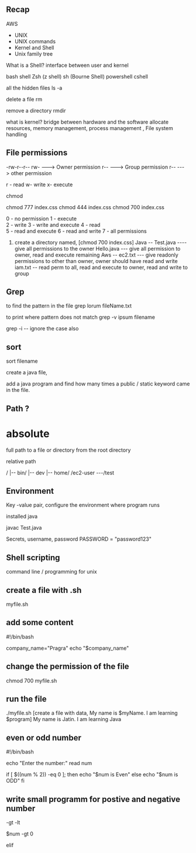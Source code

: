 ## Recap 

AWS 
 - UNIX
 - UNIX commands 
 - Kernel and Shell 
 - Unix family tree 


What is a Shell? 
  interface between user and kernel

bash shell 
Zsh (z shell) 
sh (Bourne Shell)
powershell 
cshell 




all the hidden files
ls -a

delete a file 
rm 

remove a directory 
rmdir








what is kernel? 
bridge between hardware and the software 
 allocate resources, 
memory management, process management ,
File system handling 


## File permissions 


-rw-r--r--
rw-   --->  Owner permission 
r--   --->  Group permission 
r--   ---> other permission 

r - read    w- write  x- execute 

chmod 



chmod 777 index.css
chmod 444 index.css
chmod 700 index.css


0 - no permission 
1 - execute  
2 - write 
3 - write and execute 
4 - read  
5 - read and execute 
6 - read and write 
7 - all permissions

1. create a directory named,    [chmod 700 index.css]
  Java --
        Test.java    ---- give all permissions to the owner
        Hello.java   --- give all permission to owner, read and execute remaining
  Aws -- 
        ec2.txt     --- give readonly permissions to other than owner, 
                        owner should have read and write     
        iam.txt     -- read perm to all, read and execute to owner, read and write to group    



## Grep 

to find the pattern in the file 
grep lorum fileName.txt

to print where pattern does not match 
grep -v ipsum filename 


grep -i -- ignore the case also 



## sort 
sort filename 


create a java file, 

add a java program 
and find how many times a public / static  keyword came in the file.


## Path ?
# absolute 
 full path to a file or directory from the root directory 

relative path 




/ 
|-- bin/
|-- dev
|-- home/
        /ec2-user
            ---/test


## Environment 
Key -value pair, 
configure the environment where program runs 

installed java 

javac Test.java


Secrets, username, password 
PASSWORD = "password123"




## Shell scripting

command line / programming for unix 

## create a file with .sh 
myfile.sh

## add some content
#!/bin/bash

company_name="Pragra"
echo "$company_name"

## change the permission of the file
chmod 700 myfile.sh

## run the file 
./myfile.sh
[create a file with data, My name is $myName. I am learning $program]
My name is Jatin. I am learning Java



## even or odd number 

#!/bin/bash

echo "Enter the number:"
read num

if [ $((num % 2)) -eq 0 ]; then
echo "$num is Even"
else
echo "$num is ODD"
fi


## write small programm for postive and negative number 

-gt
-lt

$num -gt 0 


elif



































